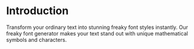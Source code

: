 # Introduction

Transform your ordinary text into stunning freaky font styles instantly. Our freaky font generator makes your text stand out with unique mathematical symbols and characters.
